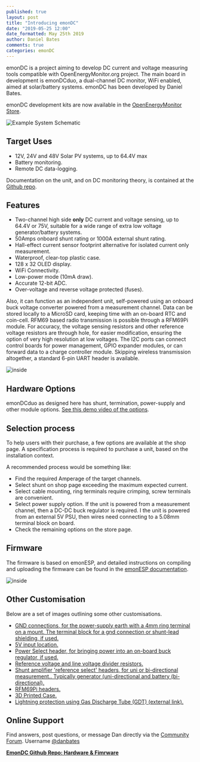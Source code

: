```yaml
---
published: true
layout: post
title: "Introducing emonDC"
date: "2019-05-25 12:00"
date_formatted: May 25th 2019
author: Daniel Bates
comments: true
categories: emonDC
---
```


emonDC is a project aiming to develop DC current and voltage measuring tools compatible with OpenEnergyMonitor.org project.
The main board in development is emonDCduo, a dual-channel DC monitor, WiFi enabled, aimed at solar/battery systems. emonDC has been developed by Daniel Bates.

emonDC development kits are now available in the [OpenEnergyMonitor Store](https://shop.openenergymonitor.com/emondc/).

![Example System Schematic]({{site.image_path}}/emonDC_system.jpg)


## Target Uses

- 12V, 24V and 48V Solar PV systems, up to 64.4V max
- Battery monitoring.
- Remote DC data-logging.

Documentation on the unit, and on DC monitoring theory, is contained at the [Github repo](https://github.com/danbates2/emonDC).

## Features

- Two-channel high side **only** DC current and voltage sensing, up to 64.4V or 75V, suitable for a wide range of extra low voltage generator/battery systems.
- 50Amps onboard shunt rating or 1000A external shunt rating.
- Hall-effect current sensor footprint alternative for isolated current only measurement.
- Waterproof, clear-top plastic case.
- 128 x 32 OLED display.
- WiFi Connectivity.
- Low-power mode (10mA draw).
- Accurate 12-bit ADC.
- Over-voltage and reverse voltage protected (fuses).

Also, it can function as an independent unit, self-powered using an onboard buck voltage converter powered from a measurement channel. Data can be stored locally to a MicroSD card, keeping time with an on-board RTC and coin-cell. RFM69 based radio transmission is possible through a RFM69Pi module. For accuracy, the voltage sensing resistors and other reference voltage resistors are through hole, for easier modification, ensuring the option of very high resolution at low voltages. The I2C ports can connect control boards for power management, GPIO expander modules, or can forward data to a charge controller module. Skipping wireless transmission altogether, a standard 6-pin UART header is available.

![inside]({{site.image_path}}/shoot1clear_insideDisplay.jpg)

## Hardware Options

emonDCduo as designed here has shunt, termination, power-supply and other module options.
[See this demo video of the options](https://vimeo.com/319164161).


## Selection process

To help users with their purchase, a few options are available at the shop page. A specification process is required to purchase a unit, based on the installation context.

A recommended process would be something like:

- Find the required Amperage of the target channels.
- Select shunt on shop page exceeding the maximum expected current.
- Select cable mounting, ring terminals require crimping, screw terminals are convenient.
- Select power supply option. If the unit is powered from a measurement channel, then a DC-DC buck regulator is required. I the unit is powered from an external 5V PSU, then wires need connecting to a 5.08mm terminal block on board.
- Check the remaining options on the store page.


## Firmware

The firmware is based on emonESP, and detailed instructions on compiling and uploading the firmware can be found in the [emonESP documentation](https://github.com/openenergymonitor/EmonESP).

![inside]({{site.image_path}}/emonesp_dcmod.png)


## Other Customisation

Below are a set of images outlining some other customisations.
<br>

- [GND connections, for the power-supply earth with a 4mm ring terminal on a mount. The terminal block for a gnd connection or shunt-lead shielding, if used.](https://raw.githubusercontent.com/danbates2/emonDC/master/images/v3.6_overlay_gnd.jpg)
- [5V input location.](https://raw.githubusercontent.com/danbates2/emonDC/master/images/v3.6_overlay_5v.jpg)
- [Power Select header, for bringing power into an on-board buck regulator, if used.](https://raw.githubusercontent.com/danbates2/emonDC/master/images/v3.6_overlay_pwr.jpg)
- [Reference voltage and line voltage divider resistors.](https://raw.githubusercontent.com/danbates2/emonDC/master/images/v3.6_overlay_resistors.jpg)
- [Shunt amplifier 'reference select' headers, for uni or bi-directional measurement.. Typically generator (uni-directional and battery (bi-directional).](https://raw.githubusercontent.com/danbates2/emonDC/master/images/v3.6_overlay_refsel.jpg)
- [RFM69Pi headers.](https://raw.githubusercontent.com/danbates2/emonDC/master/images/v3.6_overlay_rfm.jpg)
- [3D Printed Case.](https://raw.githubusercontent.com/danbates2/emonDC/master/images/3dprinted_case_1.jpg)
- [Lightning protection using Gas Discharge Tube (GDT) (external link).](https://uk.farnell.com/1843306)


## Online Support

Find answers, post questions, or message Dan directly via the [Community Forum](https://community.openenergymonitor.org/c/hardware/emondc).  Username [@danbates](https://community.openenergymonitor.org/u/danbates/summary)

[**EmonDC Github Repo: Hardware & Fimrware**](https://github.com/danbates2/emonDC)

